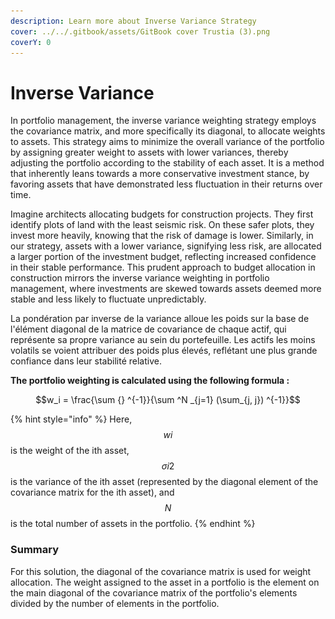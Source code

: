 ```yaml
---
description: Learn more about Inverse Variance Strategy
cover: ../../.gitbook/assets/GitBook cover Trustia (3).png
coverY: 0
---
```


# Inverse Variance

In portfolio management, the inverse variance weighting strategy employs the covariance matrix, and more specifically its diagonal, to allocate weights to assets. This strategy aims to minimize the overall variance of the portfolio by assigning greater weight to assets with lower variances, thereby adjusting the portfolio according to the stability of each asset. It is a method that inherently leans towards a more conservative investment stance, by favoring assets that have demonstrated less fluctuation in their returns over time.

Imagine architects allocating budgets for construction projects. They first identify plots of land with the least seismic risk. On these safer plots, they invest more heavily, knowing that the risk of damage is lower. Similarly, in our strategy, assets with a lower variance, signifying less risk, are allocated a larger portion of the investment budget, reflecting increased confidence in their stable performance. This prudent approach to budget allocation in construction mirrors the inverse variance weighting in portfolio management, where investments are skewed towards assets deemed more stable and less likely to fluctuate unpredictably.

La pondération par inverse de la variance alloue les poids sur la base de l'élément diagonal de la matrice de covariance de chaque actif, qui représente sa propre variance au sein du portefeuille. Les actifs les moins volatils se voient attribuer des poids plus élevés, reflétant une plus grande confiance dans leur stabilité relative.

**The portfolio weighting is calculated using the following formula :**&#x20;

$$w_i = \frac{\sum {} ^{-1}}{\sum ^N _{j=1} (\sum_{j, j}) ^{-1}}$$

{% hint style="info" %}
Here, $$wi​$$ is the weight of the ith asset, $$σi2​$$ is the variance of the ith asset (represented by the diagonal element of the covariance matrix for the ith asset), and $$N$$ is the total number of assets in the portfolio.
{% endhint %}

### **Summary**&#x20;

For this solution, the diagonal of the covariance matrix is used for weight allocation. The weight assigned to the asset in a portfolio is the element on the main diagonal of the covariance matrix of the portfolio's elements divided by the number of elements in the portfolio.&#x20;

<figure><img src="../../.gitbook/assets/Capture d’écran 2023-12-19 à 18.44.28.png" alt=""><figcaption></figcaption></figure>
